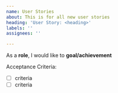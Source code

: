 ```yaml
---
name: User Stories
about: This is for all new user stories
heading: 'User Story: <heading>'
labels: ''
assignees: ''

---
```


As a **role**, I would like to **goal/achievement**

Acceptance Criteria:

- [ ] criteria
- [ ] criteria
